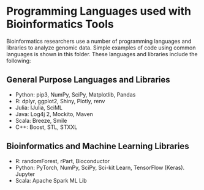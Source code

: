 # Programming Languages used with Bioinformatics Tools

Bioinformatics researchers use a number of programming languages and libraries to analyze genomic data.  Simple examples of code using common languages is shown in this folder.  These languages and libraries include the following:

## General Purpose Languages and Libraries

- Python: pip3, NumPy, SciPy, Matplotlib, Pandas
- R: dplyr, ggplot2, Shiny, Plotly, renv
- Julia: IJulia, SciML
- Java: Log4j 2, Mockito, Maven
- Scala: Breeze, Smile
- C++: Boost, STL, STXXL

## Bioinformatics and Machine Learning Libraries

- R: randomForest, rPart, Bioconductor
- Python: PyTorch, NumPy, SciPy, Sci-kit Learn, TensorFlow (Keras). Jupyter
- Scala: Apache Spark ML Lib
